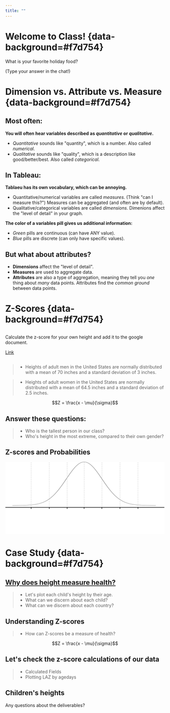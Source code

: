 ```yaml
---
title: ""
---
```


# Welcome to Class! {data-background=#f7d754}

What is your favorite holiday food?

(Type your answer in the chat!)

<style>
.reveal section img { background:none; border:none; box-shadow:none; }
</style>

# Dimension vs. Attribute vs. Measure {data-background=#f7d754}

## Most often:

**You will often hear variables described as *quantitative* or *qualitative*.**

- *Quantitative* sounds like "quantity", which is a number. Also called *numerical*.
- *Qualitative* sounds like "quality", which is a description like good/better/best. Also called *categorical*.

## In Tableau:

**Tablaeu has its own vocabulary, which can be annoying.**

- Quantitative/numerical variables are called *measures*. (Think "can I measure this?") Measures can be aggregated (and often are by default).
- Qualitative/categorical variables are called *dimensions*. Dimenions affect the "level of detail" in your graph.

**The color of a variables pill gives us additional information:**

- *Green* pills are continuous (can have ANY value).
- *Blue* pills are discrete (can only have specific values).

## But what about attributes?

- **Dimensions** affect the "level of detail".
- **Measures** are used to aggregate data.
- **Attributes** are also a type of aggregation, meaning they tell you *one* thing about *many* data points. Attributes find the *common ground* between data points.



# Z-Scores {data-background=#f7d754}

##

Calculate the z-score for your own height and add it to the google document.

[Link](https://docs.google.com/spreadsheets/d/1cLXCZBATuC0-jq72ASMtMroFX06ZtkRGSVcfbRLmkyQ/edit?usp=sharing)


##

<!---
https://tasks.illustrativemathematics.org/content-standards/HSS/ID/A/4/tasks/1020#:~:text=The%20heights%20of%20adult%20men,standard%20deviation%20of%202.5%20inches.
--->

>- Heights of adult men in the United States are normally distributed with a mean of 70 inches and a standard deviation of 3 inches.

>- Heights of adult women in the United States are normally distributed with a mean of 64.5 inches and a standard deviation of 2.5 inches.

$$Z = \frac{x - \mu}{\sigma}$$

## Answer these questions:

>- Who is the tallest person in our class?
>- Who's height in the most extreme, compared to their own gender?

## Z-scores and Probabilities

![](images/blank_normal.png)


<!------------

# Good Reads {data-background=#6897bb}

## Chapter 8: Present to Persuade (Pg. 177-192)

**When it's time to talk, don't read the picture.**

![](images/gc/Ch8_explainVinsight.png)

## Hans Rosling's Idea Discussion

<iframe width="560" height="315" src="https://www.youtube.com/embed/jbkSRLYSojo" frameborder="0" allow="accelerometer; autoplay; encrypted-media; gyroscope; picture-in-picture" allowfullscreen></iframe>

## Vox's Chart discussion

**I worry that Scott has oversold not explaining the chart**

<iframe width="560" height="315" src="https://www.youtube.com/embed/O-3Mlj3MQ_Q" frameborder="0" allow="accelerometer; autoplay; encrypted-media; gyroscope; picture-in-picture" allowfullscreen></iframe>

- What are your thoughts?

---->

# Case Study {data-background=#f7d754}

## [Why does height measure health?](https://www.who.int/nutgrowthdb/about/introduction/en/index2.html)

> - Let's plot each child's height by their age.
> - What can we discern about each child?
> - What can we discern about each country?

## Understanding Z-scores 

> - How can Z-scores be a measure of health?

$$Z = \frac{x - \mu}{\sigma}$$

## Let's check the z-score calculations of our data

> - Calculated Fields
> - Plotting LAZ by agedays 



## Children's heights
   
Any questions about the deliverables?
